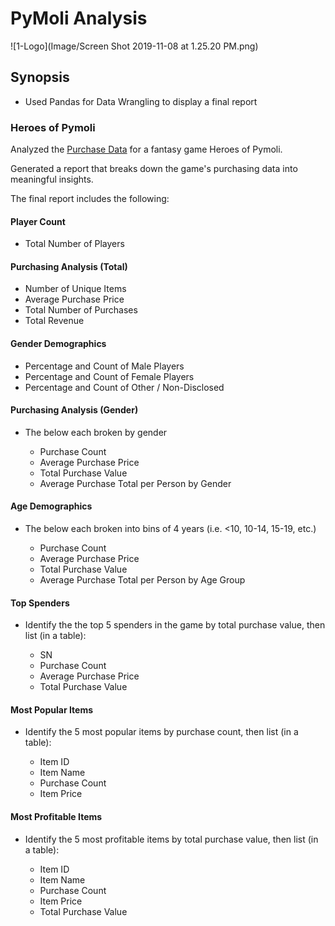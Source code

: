 # PyMoli Analysis
![1-Logo](Image/Screen Shot 2019-11-08 at 1.25.20 PM.png)
## Synopsis
- Used Pandas for Data Wrangling to display a final report 
### Heroes of Pymoli
Analyzed the [Purchase Data](HeroesOfPymoli.csv) for a fantasy game Heroes of Pymoli.

Generated a report that breaks down the game's purchasing data into meaningful insights.

The final report includes the following: 
#### Player Count
- Total Number of Players
#### Purchasing Analysis (Total)
- Number of Unique Items
- Average Purchase Price
- Total Number of Purchases
- Total Revenue
#### Gender Demographics
- Percentage and Count of Male Players
- Percentage and Count of Female Players
- Percentage and Count of Other / Non-Disclosed
#### Purchasing Analysis (Gender)
- The below each broken by gender

  - Purchase Count
  - Average Purchase Price
  - Total Purchase Value
  - Average Purchase Total per Person by Gender
#### Age Demographics
- The below each broken into bins of 4 years (i.e. <10, 10-14, 15-19, etc.)

  - Purchase Count
  - Average Purchase Price
  - Total Purchase Value
  - Average Purchase Total per Person by Age Group

#### Top Spenders
- Identify the the top 5 spenders in the game by total purchase value, then list (in a table):

  - SN
  - Purchase Count
  - Average Purchase Price
  - Total Purchase Value
  
#### Most Popular Items
- Identify the 5 most popular items by purchase count, then list (in a table):

  - Item ID
  - Item Name
  - Purchase Count
  - Item Price
#### Most Profitable Items
- Identify the 5 most profitable items by total purchase value, then list (in a table):

  - Item ID
  - Item Name
  - Purchase Count
  - Item Price
  - Total Purchase Value
  
